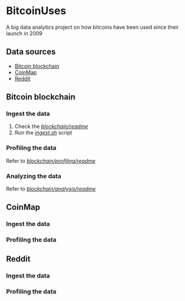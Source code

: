 # BitcoinUses
A big data analytics project on how bitcoins have been used since their launch in 2009

## Data sources
- [Bitcoin blockchain](https://blockchain.info/)
- [CoinMap](https://coinmap.org/welcome/)
- [Reddit](https://www.reddit.com/dev/api/)

## Bitcoin blockchain

### Ingest the data
1. Check the [*blockchain/readme*](blockchain/readme.md)
2. Run the [*ingest.sh*](blockchain/ingest.sh) script

### Profiling the data
Refer to [*blockchain/profiling/readme*](blockchain/profiling/readme.md)

### Analyzing the data
Refer to [*blockchain/analysis/readme*](blockchain/analysis/readme.md)

## CoinMap

### Ingest the data

### Profiling the data

## Reddit

### Ingest the data

### Profiling the data

